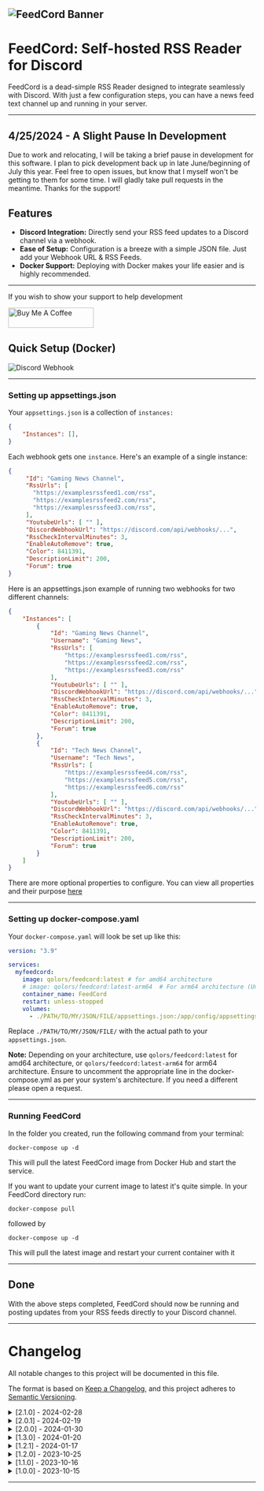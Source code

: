 ﻿
![FeedCord Banner](https://github.com/Qolors/FeedCord/blob/master/FeedCord/docs/images/FeedCord.png)
---

# FeedCord: Self-hosted RSS Reader for Discord

FeedCord is a dead-simple RSS Reader designed to integrate seamlessly with Discord. With just a few configuration steps, you can have a news feed text channel up and running in your server.

---
## 4/25/2024 - A Slight Pause In Development

Due to work and relocating, I will be taking a brief pause in development for this software. I plan to pick development back up in late June/beginning of July this year. Feel free to open issues, but know that I myself won't be getting to them for some time. I will gladly take pull requests in the meantime. Thanks for the support!

## Features

- **Discord Integration:** Directly send your RSS feed updates to a Discord channel via a webhook.
- **Ease of Setup:** Configuration is a breeze with a simple JSON file. Just add your Webhook URL & RSS Feeds.
- **Docker Support:** Deploying with Docker makes your life easier and is highly recommended.

---

If you wish to show your support to help development

<a href="https://www.buymeacoffee.com/Qolors" target="_blank"><img src="https://cdn.buymeacoffee.com/buttons/default-orange.png" alt="Buy Me A Coffee" height="41" width="174"></a>

## Quick Setup (Docker)

![Discord Webhook](https://github.com/Qolors/FeedCord/blob/master/FeedCord/docs/images/webhooks.png)

---

### Setting up appsettings.json

Your `appsettings.json` is a collection of `instances:`

```json
{
    "Instances": [],
}
```

Each webhook gets one `instance`. Here's an example of a single instance:

```json
{
     "Id": "Gaming News Channel",
     "RssUrls": [
       "https://examplesrssfeed1.com/rss",
       "https://examplesrssfeed2.com/rss",
       "https://examplesrssfeed3.com/rss",
     ],
     "YoutubeUrls": [ "" ],
     "DiscordWebhookUrl": "https://discord.com/api/webhooks/...",
     "RssCheckIntervalMinutes": 3,
     "EnableAutoRemove": true,
     "Color": 8411391,
     "DescriptionLimit": 200,
     "Forum": true
}
```

Here is an appsettings.json example of running two webhooks for two different channels:

```json
{
	"Instances": [
		{
			"Id": "Gaming News Channel",
			"Username": "Gaming News",
			"RssUrls": [
				"https://examplesrssfeed1.com/rss",
				"https://examplesrssfeed2.com/rss",
				"https://examplesrssfeed3.com/rss"
			],
			"YoutubeUrls": [ "" ],
			"DiscordWebhookUrl": "https://discord.com/api/webhooks/...",
			"RssCheckIntervalMinutes": 3,
			"EnableAutoRemove": true,
			"Color": 8411391,
			"DescriptionLimit": 200,
			"Forum": true
		},
		{
			"Id": "Tech News Channel",
			"Username": "Tech News",
			"RssUrls": [
				"https://examplesrssfeed4.com/rss",
				"https://examplesrssfeed5.com/rss",
				"https://examplesrssfeed6.com/rss"
			],
			"YoutubeUrls": [ "" ],
			"DiscordWebhookUrl": "https://discord.com/api/webhooks/...",
			"RssCheckIntervalMinutes": 3,
			"EnableAutoRemove": true,
			"Color": 8411391,
			"DescriptionLimit": 200,
			"Forum": true
		}
	]
}
```

There are more optional properties to configure. You can view all properties and their purpose [here](https://github.com/Qolors/FeedCord/blob/master/FeedCord/docs/reference.md)

---

### Setting up docker-compose.yaml

Your `docker-compose.yaml` will look be set up like this:

```yaml
version: "3.9"

services:
  myfeedcord:
    image: qolors/feedcord:latest # for amd64 architecture
    # image: qolors/feedcord:latest-arm64  # For arm64 architecture (Uncomment this line and comment the above if using arm64)
    container_name: FeedCord
    restart: unless-stopped
    volumes:
      - ./PATH/TO/MY/JSON/FILE/appsettings.json:/app/config/appsettings.json
```

Replace `./PATH/TO/MY/JSON/FILE/` with the actual path to your `appsettings.json`.

**Note:** Depending on your architecture, use `qolors/feedcord:latest` for amd64 architecture, or `qolors/feedcord:latest-arm64` for arm64 architecture. Ensure to uncomment the appropriate line in the docker-compose.yml as per your system's architecture. If you need a different please open a request.

---

### Running FeedCord

In the folder you created, run the following command from your terminal:

```
docker-compose up -d
```

This will pull the latest FeedCord image from Docker Hub and start the service.

If you want to update your current image to latest it's quite simple. In your FeedCord directory run:
```
docker-compose pull
```
followed by
```
docker-compose up -d
```
This will pull the latest image and restart your current container with it

---

## Done

With the above steps completed, FeedCord should now be running and posting updates from your RSS feeds directly to your Discord channel.

---

# Changelog

All notable changes to this project will be documented in this file.

The format is based on [Keep a Changelog](https://keepachangelog.com/en/1.0.0/),
and this project adheres to [Semantic Versioning](https://semver.org/spec/v2.0.0.html).

<details>
 <summary>[2.1.0] - 2024-02-28</summary>

 ### Added
 
 - Added Support for grabbing multiple new posts if the feed has multiple new posts since the last check.

 ### Changed
 
 - Improved Documentation for easier setup and understanding
 - Improved Logging for better readability
 - Posting now has a hard-coded 10 second buffer so large feeds respect Discord's rate limits

</details>


<details>
  <summary>[2.0.1] - 2024-02-19</summary>

  ### Added

  - Added Support for Reddit Feed & Better Atom Parsing Feeds

</details>

<details>
  <summary>[2.0.0] - 2024-01-30</summary>

  ### Added

  - Added Support for Multiple Webhook Urls & Configurations
  - Added Support for Discord's Forum Channels
  
  ### Changed

  - Configuration File formatting has changed to support multiple Webhook URLs
  - Slight improvements to Logging
  - Some Configuration properties are now optional rather than required

</details>


<details>
  <summary>[1.3.0] - 2024-01-20</summary>

  ### Added

  - Added Description Length Configuration

  ### Changed

  - Improved RSS & ATOM Parsing with implementing [FeedReader](https://github.com/arminreiter/FeedReader) library

  ### Fixed

  - RSS/ATOM Feeds returning errors because of parsing issues

</details>


<details>
  <summary>[1.2.1] - 2024-01-17</summary>

  ### Changed

  - Made Youtube URLs an optional addition rather than required

</details>

<details>
  <summary>[1.2.0] - 2023-10-25</summary>
  
  ### Added

  - Added Support for Youtube Channel Feeds in configuration file.
  - Added an optional Auto Remove option in configuration file for bad URL Feeds to get booted out of the list after multiple failed attempts.

  ### Changed

  - Improved container logging messages for better readability.

  ### Fixed

  - Color setting in configuration now properly works for the embed message
  - Fixed the handling of errors and removed from logging to reduce spam.
  - Fixed a known logging index error.

</details>

<details>
  <summary>[1.1.0] - 2023-10-16</summary>
  
  ### Added

  - Broke up `RssProcessorService` class to follow SOLID principles, adding a new service class `OpenGraphService` to handle meta tags.
  - Added `Helper` namespace & `StringHelper` class, which includes the `StripTags` method for potential reuse and improved organization.

  ### Changed

  - Enhanced the RSS feed background service for more efficient feed checks, reducing chances of delays.
  - Customized the `HttpClient` to set default request headers, ensuring better compatibility with certain RSS feeds.
  - Refined feed processing logic to include concurrent processing, beneficial for users with a large number of RSS feeds.
  - ReadMe to show this change log and multiple OS images.

  ### Fixed

  - Improved RSS feed initialization, ensuring only valid feeds are added to the tracking list.
  - Overhauled logs to not contain as much spam and allow for better readability.

</details>

<details>
  <summary>[1.0.0] - 2023-10-15</summary>
  
  ### Added
  - Initial Project Release

</details>


---

